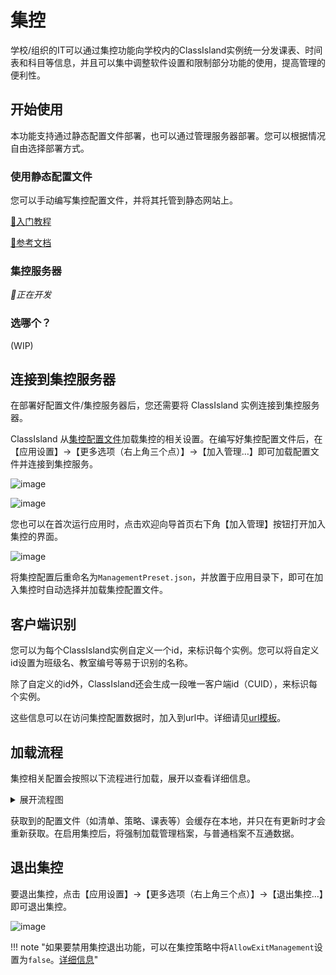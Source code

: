 # 集控

学校/组织的IT可以通过集控功能向学校内的ClassIsland实例统一分发课表、时间表和科目等信息，并且可以集中调整软件设置和限制部分功能的使用，提高管理的便利性。

## 开始使用

本功能支持通过静态配置文件部署，也可以通过管理服务器部署。您可以根据情况自由选择部署方式。

### 使用静态配置文件

您可以手动编写集控配置文件，并将其托管到静态网站上。

[🚀入门教程](tutorial-create-management-config)

[📖参考文档](configure)

### 集控服务器

_🚧正在开发_

### 选哪个？

(WIP)

## 连接到集控服务器

在部署好配置文件/集控服务器后，您还需要将 ClassIsland 实例连接到集控服务器。

ClassIsland 从[集控配置文件](configure#集控配置)加载集控的相关设置。在编写好集控配置文件后，在【应用设置】->【更多选项（右上角三个点）】->【加入管理…】即可加载配置文件并连接到集控服务。

![image](https://github.com/HelloWRC/ClassIsland/assets/55006226/07d32ffc-a7a7-45e2-844e-58ae3f998d47)

![image](https://github.com/HelloWRC/ClassIsland/assets/55006226/b8013062-1b71-4a10-9e52-12f15928fb4c)


您也可以在首次运行应用时，点击欢迎向导首页右下角【加入管理】按钮打开加入集控的界面。

![image](https://github.com/HelloWRC/ClassIsland/assets/55006226/6e0f2c6d-5bff-4677-bf3a-caa4319a990e)

将集控配置后重命名为`ManagementPreset.json`，并放置于应用目录下，即可在加入集控时自动选择并加载集控配置文件。

## 客户端识别

您可以为每个ClassIsland实例自定义一个id，来标识每个实例。您可以将自定义id设置为班级名、教室编号等易于识别的名称。

除了自定义的id外，ClassIsland还会生成一段唯一客户端id（CUID），来标识每个实例。

这些信息可以在访问集控配置数据时，加入到url中。详细请见[url模板](configure#url模板)。

## 加载流程

集控相关配置会按照以下流程进行加载，展开以查看详细信息。

<details>
<summary>展开流程图</summary>

```mermaid
graph TD
  A(("应用启动")) --> B["加载本地集控配置"]
  B --> C{"启用集控？"}
  C -->|"是"| D["加载集控清单"]
  D --> E{"连接类型？"}
  E -->|"集控服务器"| F["建立gRPC连接"]
  F --> G["监听服务端指令"] --> H
  E -->|"静态配置文件"| H["加载策略"]
  H --> I{"首次启动？"}
  I -->|"是"| J["加载默认设置"] --> K
  I -->|"否"| K(("加载档案"))
  K --> L["依次加载并合并科目、档案与时间表"]
  L --> M["保存对象版本信息"]
  M --> N(("加载完成"))
  C -->|"否"| N
```

</details>


获取到的配置文件（如清单、策略、课表等）会缓存在本地，并只在有更新时才会重新获取。在启用集控后，将强制加载管理档案，与普通档案不互通数据。


## 退出集控

要退出集控，点击【应用设置】->【更多选项（右上角三个点）】->【退出集控…】即可退出集控。

![image](https://github.com/HelloWRC/ClassIsland/assets/55006226/b354b1fa-7347-4204-9546-effe0045c56e)

!!! note "如果要禁用集控退出功能，可以在集控策略中将`AllowExitManagement`设置为`false`。[详细信息]()"
